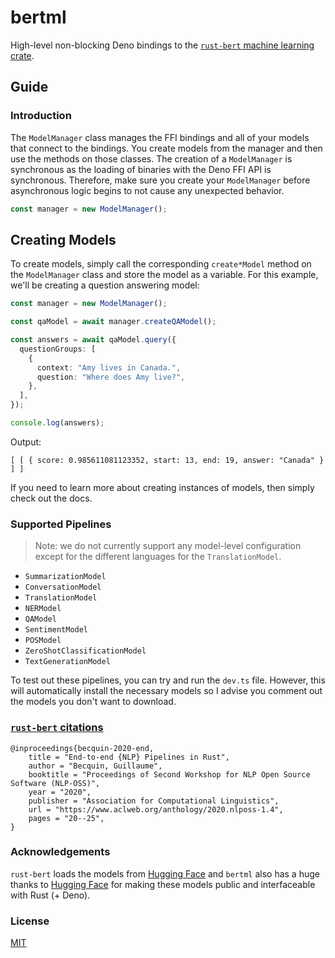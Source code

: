 # bertml

High-level non-blocking Deno bindings to the
[`rust-bert` machine learning crate](https://crates.io/crates/rust-bert).

## Guide

### Introduction

The `ModelManager` class manages the FFI bindings and all of your models that
connect to the bindings. You create models from the manager and then use the
methods on those classes. The creation of a `ModelManager` is synchronous as the
loading of binaries with the Deno FFI API is synchronous. Therefore, make sure
you create your `ModelManager` before asynchronous logic begins to not cause any
unexpected behavior.

```ts
const manager = new ModelManager();
```

## Creating Models

To create models, simply call the corresponding `create*Model` method on the
`ModelManager` class and store the model as a variable. For this example, we'll
be creating a question answering model:

```ts
const manager = new ModelManager();

const qaModel = await manager.createQAModel();

const answers = await qaModel.query({
  questionGroups: [
    {
      context: "Amy lives in Canada.",
      question: "Where does Amy live?",
    },
  ],
});

console.log(answers);
```

Output:

```
[ [ { score: 0.985611081123352, start: 13, end: 19, answer: "Canada" } ] ]
```

If you need to learn more about creating instances of models, then simply check
out the docs.

### Supported Pipelines

> Note: we do not currently support any model-level configuration except for the
> different languages for the `TranslationModel`.

- `SummarizationModel`
- `ConversationModel`
- `TranslationModel`
- `NERModel`
- `QAModel`
- `SentimentModel`
- `POSModel`
- `ZeroShotClassificationModel`
- `TextGenerationModel`

To test out these pipelines, you can try and run the `dev.ts` file. However,
this will automatically install the necessary models so I advise you comment out
the models you don't want to download.

### [`rust-bert` citations](https://github.com/guillaume-be/rust-bert#citation)

```
@inproceedings{becquin-2020-end,
    title = "End-to-end {NLP} Pipelines in Rust",
    author = "Becquin, Guillaume",
    booktitle = "Proceedings of Second Workshop for NLP Open Source Software (NLP-OSS)",
    year = "2020",
    publisher = "Association for Computational Linguistics",
    url = "https://www.aclweb.org/anthology/2020.nlposs-1.4",
    pages = "20--25",
}
```

### Acknowledgements

`rust-bert` loads the models from [Hugging Face](https://huggingface.co/) and
`bertml` also has a huge thanks to [Hugging Face](https://huggingface.co/) for
making these models public and interfaceable with Rust (+ Deno).

### License

[MIT](./LICENSE)
